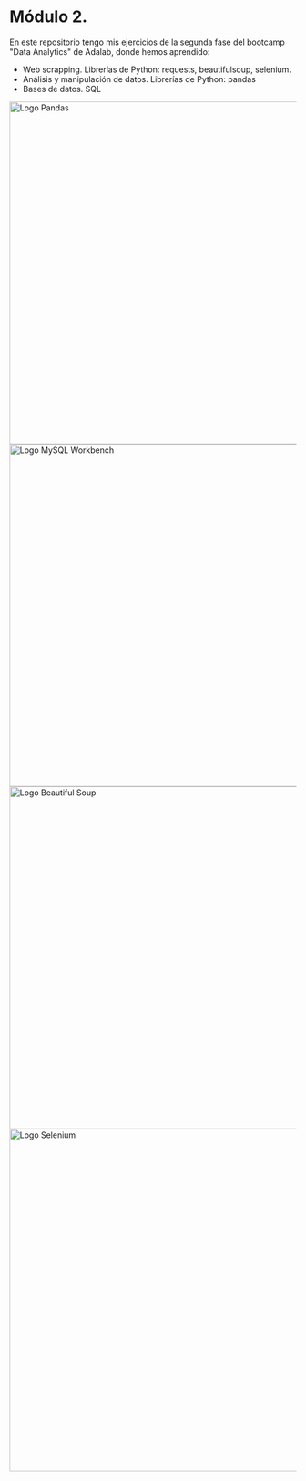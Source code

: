 # Módulo 2.

En este repositorio tengo mis ejercicios de la segunda fase del bootcamp "Data Analytics" de Adalab, donde hemos aprendido:

- Web scrapping. Librerías de Python: requests, beautifulsoup, selenium.
- Análisis y manipulación de datos. Librerías de Python: pandas
- Bases de datos. SQL



<img src="https://github.com/user-attachments/assets/55afec07-266d-4ec5-850c-59119b9ef732" alt="Logo Pandas" width="600">
<img src="https://github.com/user-attachments/assets/b110ddda-49b9-461f-b5da-f18637c4048a" alt="Logo MySQL Workbench" width="600">
<img src="https://github.com/user-attachments/assets/cd6bab1a-de79-4c92-84cf-fb6ac52deb49" alt="Logo Beautiful Soup" width="600">
<img src="https://github.com/user-attachments/assets/ec17094c-e3fe-4478-b064-6db7267b3285" alt="Logo Selenium" width="600">

